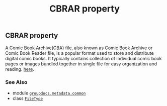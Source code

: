 ﻿---
title: CBRAR property
second_title: GroupDocs.Metadata for Python via .NET API References
description: 
type: docs
url: /python-net/groupdocs.metadata.common/filetype/cbrar/
is_root: false
weight: 80
---

## CBRAR property


A Comic Book Archive(CBA) file, also known as Comic Book Archive or Comic Book Reader file,
is a popular format used to store and distribute digital comic books.
It typically contains collection of individual comic book pages or images bundled together in single file for easy organization and reading.
[here](https://wiki.fileformat.com/compression/cba/).

### See Also
* module [`groupdocs.metadata.common`](../../)
* class [`FileType`](/metadata/python-net/groupdocs.metadata.common/filetype)

